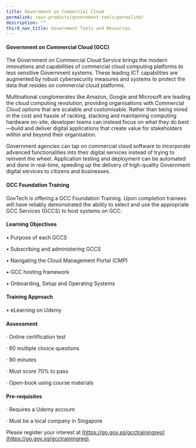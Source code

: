 ```yaml
---
title: Government on Commercial Cloud
permalink: /our-products/government-tools/permalink/
description: ""
third_nav_title: Government Tools and Resources
---
```

#### **Government on Commercial Cloud (GCC)**

The Government on Commercial Cloud Service brings the modern innovations and capabilities of commercial cloud computing platforms to less sensitive Government systems. These leading ICT capabilities are augmented by robust cybersecurity measures and systems to protect the data that resides on commercial cloud platforms.

Multinational conglomerates like Amazon, Google and Microsoft are leading the cloud computing revolution, providing organisations with Commercial Cloud options that are scalable and customisable. Rather than being mired in the cost and hassle of racking, stacking and maintaining computing hardware on-site, developer teams can instead focus on what they do best—build and deliver digital applications that create value for stakeholders within and beyond their organisation.

Government agencies can tap on commercial cloud software to incorporate advanced functionalities into their digital services instead of trying to reinvent the wheel. Application testing and deployment can be automated and done in real-time, speeding up the delivery of high-quality Government digital services to citizens and businesses.

#### **GCC Foundation Training**

GovTech is offering a GCC Foundation Training. Upon completion trainees will have reliably demonstrated the ability to select and use the appropriate GCC Services (GCCS) to host systems on GCC.

#### **Learning Objectives**

• Purpose of each GCCS

• Subscribing and administering GCCS

• Navigating the Cloud Management Portal (CMP)

• GCC hosting framework

• Onboarding, Setup and Operating Systems

#### **Training Approach**

• eLearning on Udemy

#### **Assessment**

· Online certification test

· 60 multiple choice questions

· 90 minutes

· Must score 70% to pass

· Open-book using course materials

#### **Pre-requisites**

· Requires a Udemy account

· Must be a local company in Singapore

Please register your interest at [https://go.gov.sg/gcctrainingreg](https://go.gov.sg/gcctrainingreg).